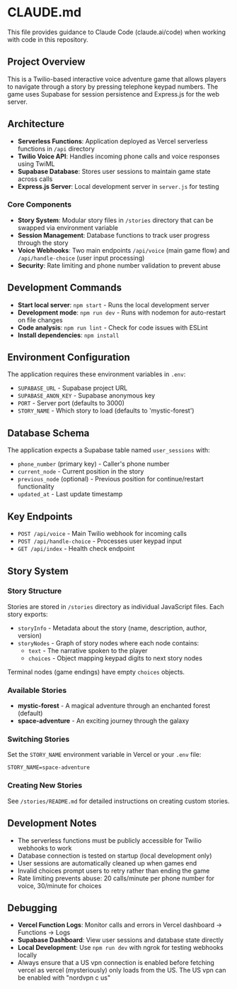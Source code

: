 # CLAUDE.md

This file provides guidance to Claude Code (claude.ai/code) when working with code in this repository.

## Project Overview

This is a Twilio-based interactive voice adventure game that allows players to navigate through a story by pressing telephone keypad numbers. The game uses Supabase for session persistence and Express.js for the web server.

## Architecture

- **Serverless Functions**: Application deployed as Vercel serverless functions in `/api` directory
- **Twilio Voice API**: Handles incoming phone calls and voice responses using TwiML
- **Supabase Database**: Stores user sessions to maintain game state across calls
- **Express.js Server**: Local development server in `server.js` for testing

### Core Components

- **Story System**: Modular story files in `/stories` directory that can be swapped via environment variable
- **Session Management**: Database functions to track user progress through the story
- **Voice Webhooks**: Two main endpoints `/api/voice` (main game flow) and `/api/handle-choice` (user input processing)
- **Security**: Rate limiting and phone number validation to prevent abuse

## Development Commands

- **Start local server**: `npm start` - Runs the local development server
- **Development mode**: `npm run dev` - Runs with nodemon for auto-restart on file changes
- **Code analysis**: `npm run lint` - Check for code issues with ESLint
- **Install dependencies**: `npm install`

## Environment Configuration

The application requires these environment variables in `.env`:
- `SUPABASE_URL` - Supabase project URL
- `SUPABASE_ANON_KEY` - Supabase anonymous key
- `PORT` - Server port (defaults to 3000)
- `STORY_NAME` - Which story to load (defaults to 'mystic-forest')

## Database Schema

The application expects a Supabase table named `user_sessions` with:
- `phone_number` (primary key) - Caller's phone number
- `current_node` - Current position in the story
- `previous_node` (optional) - Previous position for continue/restart functionality
- `updated_at` - Last update timestamp

## Key Endpoints

- `POST /api/voice` - Main Twilio webhook for incoming calls
- `POST /api/handle-choice` - Processes user keypad input
- `GET /api/index` - Health check endpoint

## Story System

### Story Structure

Stories are stored in `/stories` directory as individual JavaScript files. Each story exports:
- `storyInfo` - Metadata about the story (name, description, author, version)
- `storyNodes` - Graph of story nodes where each node contains:
  - `text` - The narrative spoken to the player
  - `choices` - Object mapping keypad digits to next story nodes

Terminal nodes (game endings) have empty `choices` objects.

### Available Stories

- **mystic-forest** - A magical adventure through an enchanted forest (default)
- **space-adventure** - An exciting journey through the galaxy

### Switching Stories

Set the `STORY_NAME` environment variable in Vercel or your `.env` file:
```
STORY_NAME=space-adventure
```

### Creating New Stories

See `/stories/README.md` for detailed instructions on creating custom stories.

## Development Notes

- The serverless functions must be publicly accessible for Twilio webhooks to work
- Database connection is tested on startup (local development only)
- User sessions are automatically cleaned up when games end
- Invalid choices prompt users to retry rather than ending the game
- Rate limiting prevents abuse: 20 calls/minute per phone number for voice, 30/minute for choices

## Debugging

- **Vercel Function Logs**: Monitor calls and errors in Vercel dashboard → Functions → Logs
- **Supabase Dashboard**: View user sessions and database state directly
- **Local Development**: Use `npm run dev` with ngrok for testing webhooks locally
- Always ensure that a US vpn connection is enabled before fetching vercel as vercel (mysteriously) only loads from the US. The US vpn can be enabled with "nordvpn c us"